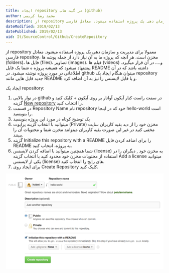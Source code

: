 ```yaml
---
title: ایجاد repository در گیت هاب (github)  
author: محمد رضا کریمی  
description: از repository معمولا برای مدیریت و سازمان دهی یک پروژه استفاده میشود. معادل فارسی repositoy، مخزن است، هر آنچه که پروژه ما به آن نیاز دارد از جمله پوشه ها (folders)، فایل ها (files)، تصاویر (images)، فیلم ها (videos) و...، در آن قرار میگیرد. 
dateModified: 2019/02/13  
datePublished: 2019/02/13  
uid: It/SourceControl/Github/CreateRepository  
---
```


از repository معمولا برای مدیریت و سازمان دهی یک پروژه استفاده میشود. معادل فارسی repositoy، مخزن است، هر آنچه که پروژه ما به آن نیاز دارد از جمله پوشه ها (folders)، فایل ها (files)، تصاویر (images)، فیلم ها (videos) و...، در آن قرار میگیرد.
پیشنهاد میشود که همیشه پروژه ه شما یک فایل README داشته باشد که در آن اطلاعاتی در مورد پروژه نوشته میشود. در github میتوان هنگام ایجاد یک repository جدید فایل هایی مانند README و یا فایل لایسنس را نیز به آن اضافه کرد.

ایجاد یک repository:
1. در نوار بالایی github در سمت راست کنار آیکون آواتار بر روی آیکون + کلیک کنید و گزینه [New repository](https://github.com/new) را انتخاب کنید.
2. در قسمت Repository Name نام repository خود که در اینجا hello-world است را بنویسید.
3. یک توضیح کوتاه در مورد این پروژه بنویسید
4. میتوانید با انتخاب گزینه پرایوت (Private) مخزن خود را از دید بقیه کاربران سایت مخفی کنید در غیر این صورت بقیه کاربران میتوانند مخزن شما و محتویات آن را ببینند.
5. گزینه  Initialize this repository with a README را برای اضافه کردن فایل README به پروژه، انتخاب کنید.
6. شما همچنین میتوانید با اضافه کردن لایسنس (license) به مخزن خود , دیگران را در استفاده از محتویات مخزن خود محدود کنید با انتخاب گزینه Add a license میتوانید یکی از لایسنس (license) های رایج را انتخاب کنید.
7. برای ایجاد روی Create Repository کلیک کنید.

![ایجاد repository](./Images/create-new-repo.png)
